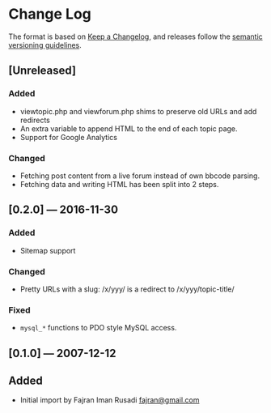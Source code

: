 # Change Log

The format is based on [Keep a Changelog](http://keepachangelog.com/), and
releases follow the [semantic versioning guidelines](http://semver.org/).

## [Unreleased]
### Added
-   viewtopic.php and viewforum.php shims to preserve old URLs and add redirects
-   An extra variable to append HTML to the end of each topic page.
-   Support for Google Analytics

### Changed
-   Fetching post content from a live forum instead of own bbcode parsing.
-   Fetching data and writing HTML has been split into 2 steps.

## [0.2.0] ― 2016-11-30
### Added
-   Sitemap support

### Changed
-   Pretty URLs with a slug: /x/yyy/ is a redirect to /x/yyy/topic-title/

### Fixed
-   `mysql_*` functions to PDO style MySQL access.

## [0.1.0] ― 2007-12-12
## Added
-   Initial import by Fajran Iman Rusadi  <fajran@gmail.com>
